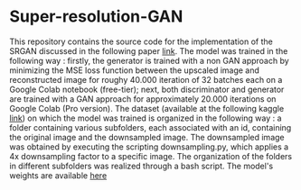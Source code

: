 # Super-resolution-GAN
This repository contains the source code for the implementation of the SRGAN discussed in the following paper [link](https://arxiv.org/pdf/1609.04802.pdf).
The model was trained in the following way : firstly, the generator is trained with a non GAN approach by minimizing the MSE loss function between the upscaled
image and reconstructed image for roughy 40.000 iteration of 32 batches each on a Google Colab notebook (free-tier); next, both discriminator and generator are
trained with a GAN approach for approximately 20.000 iterations on Google Colab (Pro version). The dataset (available at the following kaggle [link](https://www.kaggle.com/datasets/scribbless/another-anime-face-dataset)) on which the model was trained is organized in the following
way : a folder containing various subfolders, each associated with an id, containing the original image and the downsampled image. The downsampled image was obtained
by executing the scripting downsampling.py, which applies a 4x downsampling factor to a specific image. The organization of the folders in different subfolders was realized through a bash script. The model's weights are available [here](https://drive.google.com/drive/folders/19cR8VSN6P2UcbtXPvNtt5GZuDMdFJ_QL?usp=sharing)

